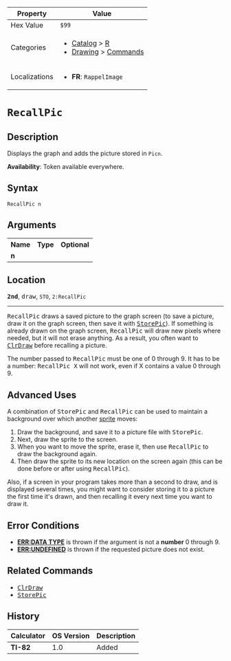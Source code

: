 | Property      | Value |
|---------------|-------|
| Hex Value     | `$99`|
| Categories    | <ul><li>[Catalog](<../categories/Catalog.md>) > [R](<../categories/Catalog.md#R>)</li><li>[Drawing](<../categories/Drawing.md>) > [Commands](<../categories/Drawing.md#Commands>)</li></ul> |
| Localizations | <ul><li><b>FR</b>: `RappelImage `</li></ul> |

# `RecallPic `

## Description
Displays the graph and adds the picture stored in `Picn`.


<b>Availability</b>: Token available everywhere.

## Syntax
`RecallPic n`

## Arguments
<table>
<tr><th>Name</th><th>Type</th><th>Optional</th></tr>

<tr><td><b>n</b></td><td></td><td></td></tr>

</table>

## Location
<tt><kbd><b>2nd</b></kbd></tt>, <kbd>draw</kbd>, `STO`, `2:RecallPic`
<hr>

<tt>RecallPic</tt> draws a saved picture to the graph screen (to save a picture, draw it on the graph screen, then save it with <tt><a href="/storepic">StorePic</a></tt>). If something is already drawn on the graph screen, <tt>RecallPic</tt> will draw new pixels where needed, but it will not erase anything. As a result, you often want to <tt><a href="/clrdraw">ClrDraw</a></tt> before recalling a picture.

The number passed to <tt>RecallPic</tt> must be one of 0 through 9. It has to be a number: <tt>RecallPic X</tt> will not work, even if X contains a value 0 through 9.

## Advanced Uses

A combination of <tt>StorePic</tt> and <tt>RecallPic</tt> can be used to maintain a background over which another [sprite](/glossary#s) moves:

1.  Draw the background, and save it to a picture file with <tt>StorePic</tt>.
2.  Next, draw the sprite to the screen.
3.  When you want to move the sprite, erase it, then use <tt>RecallPic</tt> to draw the background again.
4.  Then draw the sprite to its new location on the screen again (this can be done before or after using <tt>RecallPic</tt>).

Also, if a screen in your program takes more than a second to draw, and is displayed several times, you might want to consider storing it to a picture the first time it's drawn, and then recalling it every next time you want to draw it.

## Error Conditions

*   **[ERR:DATA TYPE](/errors#datatype)** is thrown if the argument is not a **number** 0 through 9.
*   **[ERR:UNDEFINED](/errors#undefined)** is thrown if the requested picture does not exist.

## Related Commands

*   <tt><a href="/clrdraw">ClrDraw</a></tt>
*   <tt><a href="/storepic">StorePic</a></tt>

## History
| Calculator | OS Version | Description |
|------------|------------|-------------|
| <b>TI-82</b> | 1.0 | Added |


